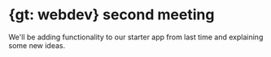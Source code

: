 # {gt: webdev} second meeting

We'll be adding functionality to our starter app from last time and explaining some new ideas.